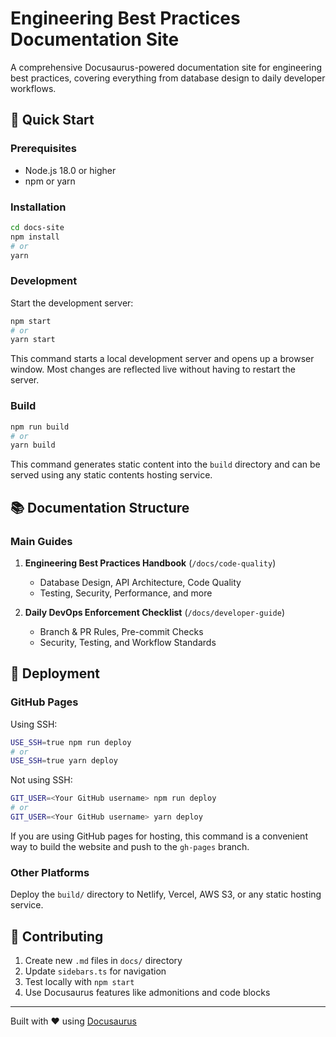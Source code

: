 # Engineering Best Practices Documentation Site

A comprehensive Docusaurus-powered documentation site for engineering best practices, covering everything from database design to daily developer workflows.

## 🚀 Quick Start

### Prerequisites

- Node.js 18.0 or higher
- npm or yarn

### Installation

```bash
cd docs-site
npm install
# or
yarn
```

### Development

Start the development server:

```bash
npm start
# or
yarn start
```

This command starts a local development server and opens up a browser window. Most changes are reflected live without having to restart the server.

### Build

```bash
npm run build
# or
yarn build
```

This command generates static content into the `build` directory and can be served using any static contents hosting service.

## 📚 Documentation Structure

### Main Guides

1. **Engineering Best Practices Handbook** (`/docs/code-quality`)
   - Database Design, API Architecture, Code Quality
   - Testing, Security, Performance, and more

2. **Daily DevOps Enforcement Checklist** (`/docs/developer-guide`)
   - Branch & PR Rules, Pre-commit Checks
   - Security, Testing, and Workflow Standards

## 🚀 Deployment

### GitHub Pages

Using SSH:

```bash
USE_SSH=true npm run deploy
# or
USE_SSH=true yarn deploy
```

Not using SSH:

```bash
GIT_USER=<Your GitHub username> npm run deploy
# or
GIT_USER=<Your GitHub username> yarn deploy
```

If you are using GitHub pages for hosting, this command is a convenient way to build the website and push to the `gh-pages` branch.

### Other Platforms

Deploy the `build/` directory to Netlify, Vercel, AWS S3, or any static hosting service.

## 📝 Contributing

1. Create new `.md` files in `docs/` directory
2. Update `sidebars.ts` for navigation
3. Test locally with `npm start`
4. Use Docusaurus features like admonitions and code blocks

---

Built with ❤️ using [Docusaurus](https://docusaurus.io/)

